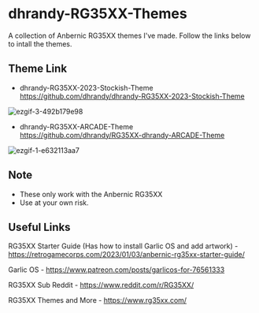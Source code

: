# dhrandy-RG35XX-Themes
A collection of Anbernic RG35XX themes I've made. Follow the links below to intall the themes.  

## Theme Link
- dhrandy-RG35XX-2023-Stockish-Theme https://github.com/dhrandy/dhrandy-RG35XX-2023-Stockish-Theme

![ezgif-3-492b179e98](https://user-images.githubusercontent.com/6290176/224431892-760ca041-3114-4129-b5c3-bf4674424d47.gif)




- dhrandy-RG35XX-ARCADE-Theme https://github.com/dhrandy/RG35XX-dhrandy-ARCADE-Theme

![ezgif-1-e632113aa7](https://user-images.githubusercontent.com/6290176/224460918-48713205-9a7d-4423-a08c-b8685460b25d.gif)

## Note
- These only work with the Anbernic RG35XX
- Use at your own risk.

## Useful Links
RG35XX Starter Guide (Has how to install Garlic OS and add artwork) - https://retrogamecorps.com/2023/01/03/anbernic-rg35xx-starter-guide/

Garlic OS - https://www.patreon.com/posts/garlicos-for-76561333

RG35XX Sub Reddit - https://www.reddit.com/r/RG35XX/

RG35XX Themes and More - https://www.rg35xx.com/
